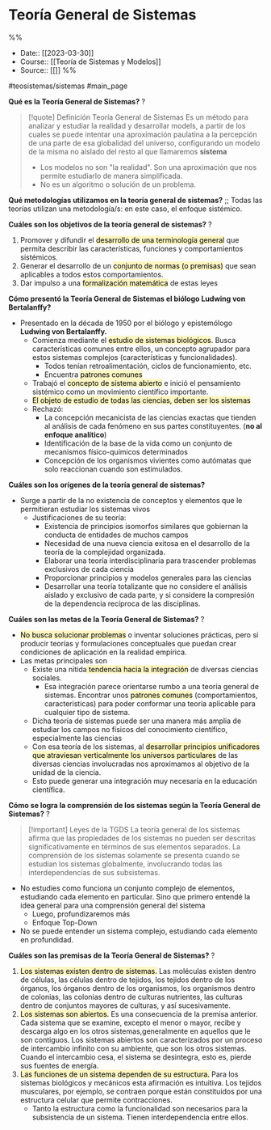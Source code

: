 # Teoría General de Sistemas

%%
- Date:: [[2023-03-30]]
- Course:: [[Teoría de Sistemas y Modelos]]
- Source:: [[]]
%%

#teosistemas/sistemas 
#main_page 


**Qué es la Teoría General de Sistemas?**
?
>[!quote] Definición Teoría General de Sistemas
>Es un método para analizar y estudiar la realidad y desarrollar models, a partir de los cuales se puede intentar una aproximación paulatina a la percepción de una parte de esa globalidad del universo, configurando un modelo de la misma no aislado del resto al que llamaremos **sistema**
>- Los modelos no son "la realidad". Son una aproximación que nos permite estudiarlo de manera simplificada.
>- No es un algoritmo o solución de un problema.
<!--SR:!2023-05-07,1,230-->

**Qué metodologías utilizamos en la teoría general de sistemas?** ;; Todas las teorías utilizan una metodología/s: en este caso, el enfoque sistémico.
<!--SR:!2023-05-09,3,263-->

**Cuáles son los objetivos de la teoría general de sistemas?**
?
1. Promover y difundir el <mark style="background: #FFF3A3A6;">desarrollo de una terminología general</mark> que permita describir las características, funciones y comportamientos sistémicos.
2. Generar el desarrollo de un <mark style="background: #FFF3A3A6;">conjunto de normas (o premisas)</mark> que sean aplicables a todos estos comportamientos.
3. Dar impulso a una <mark style="background: #FFF3A3A6;">formalización matemática</mark> de estas leyes
<!--SR:!2023-05-07,1,230-->

**Cómo presentó la Teoría General de Sistemas el biólogo Ludwing von Bertalanffy?**

- Presentado en la década de 1950 por el biólogo y epistemólogo **Ludwing von Bertalanffy.** 
	- Comienza mediante el <mark style="background: #FFF3A3A6;">estudio de sistemas biológicos</mark>. Busca características comunes entre ellos, un concepto agrupador para estos sistemas complejos (características y funcionalidades).
		- Todos tenían retroalimentación, ciclos de funcionamiento, etc.
		- Encuentra <mark style="background: #FFF3A3A6;">patrones comunes</mark>
	- Trabajó el <mark style="background: #FFF3A3A6;">concepto de sistema abierto</mark> e inició el pensamiento sistémico como un movimiento científico importante.
	- <mark style="background: #FFF3A3A6;">El objeto de estudio de todas las ciencias, deben ser los sistemas</mark>
	- Rechazó:
		- La concepción mecanicista de las ciencias exactas que tienden al análisis de cada fenómeno en sus partes constituyentes. (**no al enfoque analítico**)
		- Identificación de la base de la vida como un conjunto de mecanismos físico-químicos determinados
		- Concepción de los organismos vivientes como autómatas que solo reaccionan cuando son estimulados.


**Cuáles son los orígenes de la teoría general de sistemas?**
- Surge a partir de la no existencia de conceptos y elementos que le permitieran estudiar los sistemas vivos
	- Justificaciones de su teoría:
		- Existencia de principios isomorfos similares que gobiernan la conducta de entidades de muchos campos
		- Necesidad de una nueva ciencia exitosa en el desarrollo de la teoría de la complejidad organizada.
		- Elaborar una teoría interdisciplinaria para trascender problemas exclusivos de cada ciencia
		- Proporcionar principios y modelos generales para las ciencias
		- Desarrollar una teoría totalizante que no considere el análisis aislado y exclusivo de cada parte, y si considere la compresión de la dependencia recíproca de las disciplinas.

**Cuáles son las metas de la Teoría General de Sistemas?**
?
- <mark style="background: #FFF3A3A6;">No busca solucionar problemas</mark> o inventar soluciones prácticas, pero sí producir teorías y formulaciones conceptuales que puedan crear condiciones de aplicación en la realidad empírica.
- Las metas principales son
	- Existe una nítida<mark style="background: #FFF3A3A6;"> tendencia hacia la integración</mark> de diversas ciencias sociales.
		- Esa integración parece orientarse rumbo a una teoría general de sistemas. Encontrar unos <mark style="background: #FFF3A3A6;">patrones comunes</mark> (comportamientos, características) para poder conformar una teoría aplicable para cualquier tipo de sistema.
	- Dicha teoría de sistemas puede ser una manera más amplia de estudiar los campos no físicos del conocimiento científico, especialmente las ciencias
	- Con esa teoría de los sistemas, al <mark style="background: #FFF3A3A6;">desarrollar principios unificadores que atraviesan verticalmente los universos particulares</mark> de las diversas ciencias involucradas nos aproximamos al objetivo de la unidad de la ciencia.
	- Esto puede generar una integración muy necesaria en la educación científica.
<!--SR:!2023-05-07,1,230-->

**Cómo se logra la comprensión de los sistemas según la Teoría General de Sistemas?**
?
>[!important] Leyes de la TGDS
La teoría general de los sistemas afirma que las propiedades de los sistemas no pueden ser descritas significativamente en términos de sus elementos separados. La comprensión de los sistemas solamente se presenta cuando se estudian los sistemas globalmente, involucrando todas las interdependencias de sus subsistemas.
- No estudies como funciona un conjunto complejo de elementos, estudiando cada elemento en particular. Sino que primero entendé la idea general para una comprensión general del sistema
	- Luego, profundizaremos más
	- Enfoque Top-Down
- No se puede entender un sistema complejo, estudiando cada elemento en profundidad.
<!--SR:!2023-05-07,1,230-->

**Cuáles son las premisas de la Teoría General de Sistemas?**
?
1. <mark style="background: #FFF3A3A6;">Los sistemas existen dentro de sistemas.</mark> Las moléculas existen dentro de células, las células dentro de tejidos, los tejidos dentro de los órganos, los órganos dentro de los organismos, los organismos dentro de colonias, las colonias dentro de culturas nutrientes, las culturas dentro de conjuntos mayores de culturas, y así sucesivamente.
2. <mark style="background: #FFF3A3A6;">Los sistemas son abiertos.</mark> Es una consecuencia de la premisa anterior. Cada sistema que se examine, excepto el menor o mayor, recibe y descarga algo en los otros sistemas,generalmente en aquellos que le son contiguos. Los sistemas abiertos son caracterizados por un proceso de intercambio infinito con su ambiente, que son los otros sistemas. Cuando el intercambio cesa, el sistema se desintegra, esto es, pierde sus fuentes de energía.
3. <mark style="background: #FFF3A3A6;">Las funciones de un sistema dependen de su estructura.</mark> Para los sistemas biológicos y mecánicos esta afirmación es intuitiva. Los tejidos musculares, por ejemplo, se contraen porque están constituidos por una estructura celular que permite contracciones.
	- Tanto la estructura como la funcionalidad son necesarios para la subsistencia de un sistema. Tienen interdependencia entre ellos.
<!--SR:!2023-05-09,3,250-->